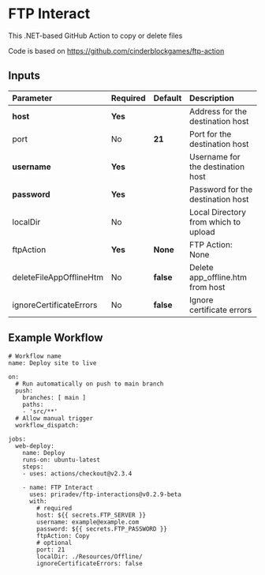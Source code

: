 # FTP Interact
This .NET-based GitHub Action to copy or delete files

Code is based on https://github.com/cinderblockgames/ftp-action

## Inputs
| Parameter               | Required | Default   | Description                          |
| :---------------------- | :------- | :-------- | :----------------------------------- |
| **host**                | **Yes**  |           | Address for the destination host     |
| port                    | No       | **21**    | Port for the destination host        |
| **username**            | **Yes**  |           | Username for the destination host    |
| **password**            | **Yes**  |           | Password for the destination host    |
| localDir                | No       |           | Local Directory from which to upload |
| ftpAction               | **Yes**  | **None**  | FTP Action: None | Copy | DeleteAppOfflineHtm|
| deleteFileAppOfflineHtm | No       | **false** | Delete app_offline.htm from host     |
| ignoreCertificateErrors | No       | **false** | Ignore certificate errors            |

## Example Workflow
```
# Workflow name
name: Deploy site to live
 
on:
  # Run automatically on push to main branch
  push:
    branches: [ main ]
    paths:
    - 'src/**'
  # Allow manual trigger
  workflow_dispatch:

jobs:
  web-deploy:
    name: Deploy
    runs-on: ubuntu-latest
    steps:
    - uses: actions/checkout@v2.3.4
      
    - name: FTP Interact
      uses: priradev/ftp-interactions@v0.2.9-beta
      with:
        # required
        host: ${{ secrets.FTP_SERVER }}
        username: example@example.com
        password: ${{ secrets.FTP_PASSWORD }}
        ftpAction: Copy
        # optional
        port: 21
        localDir: ./Resources/Offline/
        ignoreCertificateErrors: false
```
